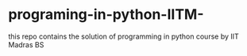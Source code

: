 # programing-in-python-IITM-
this repo contains the solution of programming in python course by IIT Madras BS
